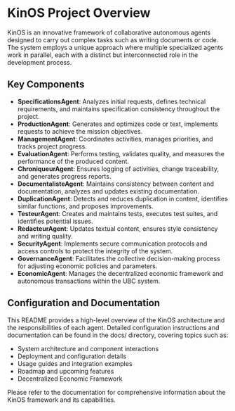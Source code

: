 # KinOS Project Overview

KinOS is an innovative framework of collaborative autonomous agents designed to carry out complex tasks such as writing documents or code. The system employs a unique approach where multiple specialized agents work in parallel, each with a distinct but interconnected role in the development process.

## Key Components
- **SpecificationsAgent**: Analyzes initial requests, defines technical requirements, and maintains specification consistency throughout the project.
- **ProductionAgent**: Generates and optimizes code or text, implements requests to achieve the mission objectives.
- **ManagementAgent**: Coordinates activities, manages priorities, and tracks project progress.
- **EvaluationAgent**: Performs testing, validates quality, and measures the performance of the produced content.
- **ChroniqueurAgent**: Ensures logging of activities, change traceability, and generates progress reports.
- **DocumentalisteAgent**: Maintains consistency between content and documentation, analyzes and updates existing documentation.
- **DuplicationAgent**: Detects and reduces duplication in content, identifies similar functions, and proposes improvements.
- **TesteurAgent**: Creates and maintains tests, executes test suites, and identifies potential issues.
- **RedacteurAgent**: Updates textual content, ensures style consistency and writing quality.
- **SecurityAgent**: Implements secure communication protocols and access controls to protect the integrity of the system.
- **GovernanceAgent**: Facilitates the collective decision-making process for adjusting economic policies and parameters.
- **EconomicAgent**: Manages the decentralized economic framework and autonomous transactions within the UBC system.

## Configuration and Documentation

This README provides a high-level overview of the KinOS architecture and the responsibilities of each agent. Detailed configuration instructions and documentation can be found in the docs/ directory, covering topics such as:

- System architecture and component interactions
- Deployment and configuration details
- Usage guides and integration examples
- Roadmap and upcoming features
- Decentralized Economic Framework

Please refer to the documentation for comprehensive information about the KinOS framework and its capabilities.
